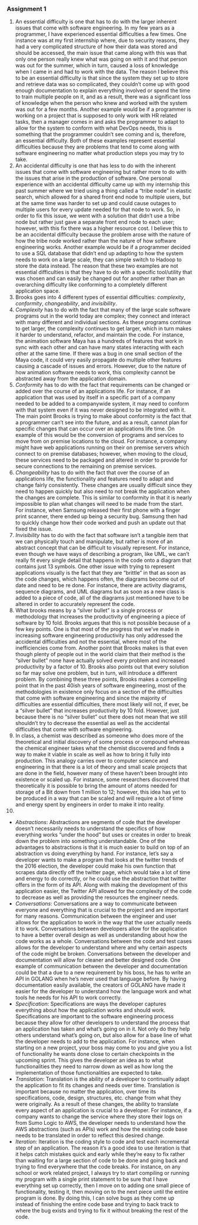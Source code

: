 ### Assignment 1
1. An essential difficulty is one that has to do with the larger inherent issues that come with software engineering. In my few years as a programmer, I have experienced essential difficulties a few times. One instance was at my first internship where, due to security reasons, they had a very complicated structure of how their data was stored and should be accessed, the main issue that came along with this was that only one person really knew what was going on with it and that person was out for the summer, which in turn, caused a loss of knowledge when I came in and had to work with the data. The reason I believe this to be an essential difficulty is that since the system they set up to store and retrieve data was so complicated, they couldn’t come up with good enough documentation to explain everything involved or spend the time to train multiple people on it, and as a result, there was a significant loss of knowledge when the person who knew and worked with the system was out for a few months. Another example would be if a programmer is working on a project that is supposed to only work with HR related tasks, then a manager comes in and asks the programmer to adapt to allow for the system to conform with what DevOps needs, this is something that the programmer couldn’t see coming and is, therefore, an essential difficulty. Both of these examples represent essential difficulties because they are problems that tend to come along with software engineering no matter what production steps you may try to take.
2. An accidental difficulty is one that has less to do with the inherent issues that come with software engineering but rather more to do with the issues that arise in the production of software. One personal experience with an accidental difficulty came up with my internship this past summer where we tried using a thing called a “tribe node” in elastic search, which allowed for a shared front end node to multiple users, but at the same time was harder to set up and could cause outages to multiple users for every update needed for that node to work. So, in order to fix this issue, we went with a solution that didn’t use a tribe node but rather just gave a separate front end node to each user; however, with this fix there was a higher resource cost. I believe this to be an accidental difficulty because the problem arose with the nature of how the tribe node worked rather than the nature of how software engineering works. Another example would be if a programmer decided to use a SQL database that didn’t end up adapting to how the system needs to work on a large scale, they can simple switch to Hadoop to store the data instead. The reason that these two examples are not essential difficulties is that they have to do with a specific tool/utility that was chosen and can easily be changed out for another rather than an overarching difficulty like conforming to a completely different application space.
3. Brooks goes into 4 different types of essential difficulties: _complexity_, _conformity_, _changeability_, and _invisibility_.
  1. _Complexity_ has to do with the fact that many of the large scale software programs out in the world today are complex; they connect and interact with many different and individual sections. As these programs continue to get larger, the complexity continues to get larger, which in turn makes it harder to understand, refactor, and maintain the code. For instance, the animation software Maya has a hundreds of features that work in sync with each other and can have many states interacting with each other at the same time. If there was a bug in one small section of the Maya code, it could very easily propagate do multiple other features causing a cascade of issues and errors. However, due to the nature of how animation software needs to work, this complexity cannot be abstracted away from the application domain. 
  2. _Conformity_ has to do with the fact that requirements can be changed or added over the course of an applications life. For instance, if an application that was used by itself in a specific part of a company needed to be added to a companywide system, it may need to conform with that system even if it was never designed to be integrated with it. The main point Brooks is trying to make about conformity is the fact that a programmer can’t see into the future, and as a result, cannot plan for specific changes that can occur over an applications life time. On example of this would be the conversion of programs and services to move from on premise locations to the cloud. For instance, a company might have web applications running on their on premise servers which connect to on premise databases; however, when moving to the cloud, these services need to be packaged and altered in order to provide for secure connections to the remaining on premise services.
  3. _Changeability_ has to do with the fact that over the course of an applications life, the functionality and features need to adapt and change fairly consistently. These changes are usually difficult since they need to happen quickly but also need to not break the application when the changes are complete. This is similar to conformity in that it is nearly impossible to plan what changes will need to be made from the start. For instance, when Samsung released their first phone with a finger print scanner, there ended up being a security bug. Samsung then had to quickly change how their code worked and push an update out that fixed the issue. 
  4. _Invisibility_ has to do with the fact that software isn’t a tangible item that we can physically touch and manipulate, but rather is more of an abstract concept that can be difficult to visually represent. For instance, even though we have ways of describing a program, like UML, we can’t really fit every single detail that happens in the code onto a diagram that contains just 13 symbols. One other issue with trying to represent applications visually is the fact that they are “brittle” in that as soon as the code changes, which happens often, the diagrams become out of date and need to be re done. For instance, there are activity diagrams, sequence diagrams, and UML diagrams but as soon as a new class is added to a piece of code, all of the diagrams just mentioned have to be altered in order to accurately represent the code.
4. What brooks means by a “silver bullet” is a single process or methodology that increases the productivity of engineering a piece of software by 10 fold. Brooks argues that this is not possible because of a few key points. One is that most of the progress that we’ve made in increasing software engineering productivity has only addressed the accidental difficulties and not the essential, where most of the inefficiencies come from. Another point that Brooks makes is that even though plenty of people out in the world claim that their method is the “silver bullet” none have actually solved every problem and increased productivity by a factor of 10. Brooks also points out that every solution so far may solve one problem, but in turn, will introduce a different problem. By combining these three points, Brooks makes a compelling point that in the past 40ish years of software engineering, most of the methodologies in existence only focus on a section of the difficulties that come with software engineering and since the majority of difficulties are essential difficulties, there most likely will not, if ever, be a “silver bullet” that increases productivity by 10 fold. However, just because there is no “silver bullet” out there does not mean that we still shouldn’t try to decrease the essential as well as the accidental difficulties that come with software engineering.
5. In class, a chemist was described as someone who does more of the theoretical and initial discovery of some process or compound whereas the chemical engineer takes what the chemist discovered and finds a way to make it viable in scale as well as how to bring it fully into production. This analogy carries over to computer science and engineering in that there is a lot of theory and small scale projects that are done in the field, however many of these haven’t been brought into existence or scaled up. For instance, some researchers discovered that theoretically it is possible to bring the amount of atoms needed for storage of a Bit down from 1 million to 12; however, this idea has yet to be produced in a way that can be scaled and will require a lot of time and energy spent by engineers in order to make it into reality.
6.	
  * _Abstractions_: Abstractions are segments of code that the developer doesn’t necessarily needs to understand the specifics of how everything works “under the hood” but uses or creates in order to break down the problem into something understandable. One of the advantages to abstractions is that it is much easier to build on top of an abstraction vs doing everything by hand. For instance, let’s say a developer wants to make a program that looks at the twitter trends of the 2016 election, the developer could make his own function that scrapes data directly off the twitter page, which would take a lot of time and energy to do correctly, or he could use the abstraction that twitter offers in the form of its API. Along with making the development of this application easier, the Twitter API allowed for the complexity of the code to decrease as well as providing the resources the engineer needs. 
  * _Conversations_: Conversations are a way to communicate between everyone and everything that is crucial to the project and are important for many reasons. Communication between the engineer and user allows for the application to work in the way that the user actually needs it to work. Conversations between developers allow for the application to have a better overall design as well as understanding about how the code works as a whole. Conversations between the code and test cases allows for the developer to understand where and why certain aspects of the code might be broken. Conversations between the developer and documentation will allow for cleaner and better designed code. One example of communication between the developer and documentation could be that a due to a new requirement by his boss, he has to write an API in GOLANG when he’s never used that language before. By having documentation easily available, the creators of GOLANG have made it easier for the developer to understand how the language work and what tools he needs for his API to work correctly.
  * _Specification_: Specifications are ways the developer captures everything about how the application works and should work. Specifications are important to the software engineering process because they allow for other developers to understand the process that an application has taken and what’s going on in it. Not only do they help others understand what’s going on, but also allow for a base line of what the developer needs to add to the application. For instance, when starting on a new project, your boss may come to you and give you a list of functionality he wants done close to certain checkpoints in the upcoming sprint. This gives the developer an idea as to what functionalities they need to narrow down as well as how long the implementation of those functionalities are expected to take.
  * _Translation_: Translation is the ability of a developer to continually adapt the application to fit its changes and needs over time. Translation is important because no matter the application, over time its specifications, code, design, structures, etc. change from what they were originally. As a result of these changes, the ability to translate every aspect of an application is crucial to a developer. For instance, if a company wants to change the service where they store their logs on from Sumo Logic to AWS, the developer needs to understand how the AWS abstractions (such as APIs) work and how the existing code base needs to be translated in order to reflect this desired change.
  * _Iteration_: Iteration is the coding style to code and test each incremental step of an application. The reason it’s a good idea to use iteration is that it helps catch mistakes quick and early while they’re easy to fix rather than waiting for a large section of code to be done and going back and trying to find everywhere that the code breaks. For instance, on any school or work related project, I always try to start compiling or running my program with a single print statement to be sure that I have everything set up correctly, then I move on to adding one small piece of functionality, testing it, then moving on to the next piece until the entire program is done. By doing this, I can solve bugs as they come up instead of finishing the entire code base and trying to back track to where the bug exists and trying to fix it without breaking the rest of the code.
